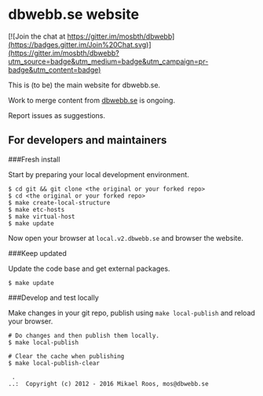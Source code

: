 dbwebb.se website
================================

[![Join the chat at https://gitter.im/mosbth/dbwebb](https://badges.gitter.im/Join%20Chat.svg)](https://gitter.im/mosbth/dbwebb?utm_source=badge&utm_medium=badge&utm_campaign=pr-badge&utm_content=badge)

This is (to be) the main website for dbwebb.se.

Work to merge content from [dbwebb.se](http://dbwebb.se) is ongoing.

Report issues as suggestions.



For developers and maintainers
--------------------------------



###Fresh install

Start by preparing your local development environment.

```
$ cd git && git clone <the original or your forked repo>
$ cd <the original or your forked repo>
$ make create-local-structure
$ make etc-hosts
$ make virtual-host
$ make update
```

Now open your browser at `local.v2.dbwebb.se` and browser the website.



###Keep updated

Update the code base and get external packages.

```
$ make update
```



###Develop and test locally

Make changes in your git repo, publish using `make local-publish` and reload your browser.

```
# Do changes and then publish them locally.
$ make local-publish

# Clear the cache when publishing
$ make local-publish-clear
```



```                                                            
 .                                                             
..:  Copyright (c) 2012 - 2016 Mikael Roos, mos@dbwebb.se   
```                                                            
